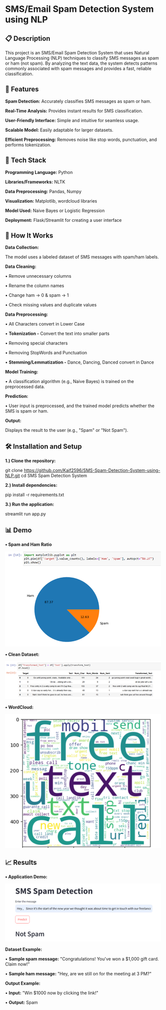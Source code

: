 
# SMS/Email Spam Detection System using NLP

## 📋 Description

This project is an SMS/Email Spam Detection System that uses Natural Language Processing (NLP) techniques to classify SMS messages as spam or ham (not spam). By analyzing the text data, the system detects patterns commonly associated with spam messages and provides a fast, reliable classification.




## 🚀 Features

**Spam Detection:** Accurately classifies SMS messages as spam or ham.

**Real-Time Analysis:** Provides instant results for SMS classification.

**User-Friendly Interface:** Simple and intuitive for seamless usage.

**Scalable Model:**  Easily adaptable for larger datasets.

**Efficient Preprocessing:** Removes noise like stop words, punctuation, and performs tokenization.
## 🔧 Tech Stack

**Programming Language:** Python

**Libraries/Frameworks:** NLTK 

**Data Preprocessing:** Pandas, Numpy

**Visualization:** Matplotlib, wordcloud libraries

**Model Used:** Naive Bayes or Logistic Regression

**Deployment:** Flask/Streamlit for creating a user interface
## 🧠 How It Works

**Data Collection:** 

The model uses a labeled dataset of SMS messages with spam/ham labels.

**Data Cleaning:**

• Remove unnecessary columns

• Rename the column names

• Change ham -> 0 & spam -> 1

• Check missing values and duplicate values

**Data Preprocessing:**

• All Characters convert in Lower Case

• **Tokenization -** Convert the text into smaller parts

• Removing special characters

• Removing StopWords and Punctuation

• **Stemming/Lemmatization -** Dance, Dancing, Danced convert in  Dance

**Model Training:**

• A classification algorithm (e.g., Naive Bayes) is trained on the preprocessed data.


**Prediction:**

• User input is preprocessed, and the trained model predicts whether the SMS is spam or ham.

**Output:**

Displays the result to the user (e.g., "Spam" or "Not Spam").
## 🛠️ Installation and Setup

**1.) Clone the repository:**

git clone https://github.com/Kaif2596/SMS-Spam-Detection-System-using-NLP.git
cd SMS Spam Detection System

**2.) Install dependencies:**

pip install -r requirements.txt

**3.) Run the application:**

streamlit run app.py



## 📊 Demo

**•	Spam and Ham Ratio**

![image alt](https://github.com/Kaif2596/SMS-Spam-Detection-System-using-NLP/blob/main/Image%2001.png?raw=true)


**• Clean Dataset:**

![image alt](https://github.com/Kaif2596/SMS-Spam-Detection-System-using-NLP/blob/main/Image%2002.png?raw=true)


**• WordCloud:**

![image alt](https://github.com/Kaif2596/SMS-Spam-Detection-System-using-NLP/blob/main/Image%2003.png?raw=true)



 
## 📈 Results

**• Application Demo:**

![image alt](https://github.com/Kaif2596/SMS-Spam-Detection-System-using-NLP/blob/main/Image%2004.png?raw=true)


**Dataset Example:**

• **Sample spam message:** "Congratulations! You've won a $1,000 gift card. Claim now!"

• **Sample ham message:** "Hey, are we still on for the meeting at 3 PM?"



**Output Example:** 

• **Input:** "Win $1000 now by clicking the link!"

• **Output:** Spam


